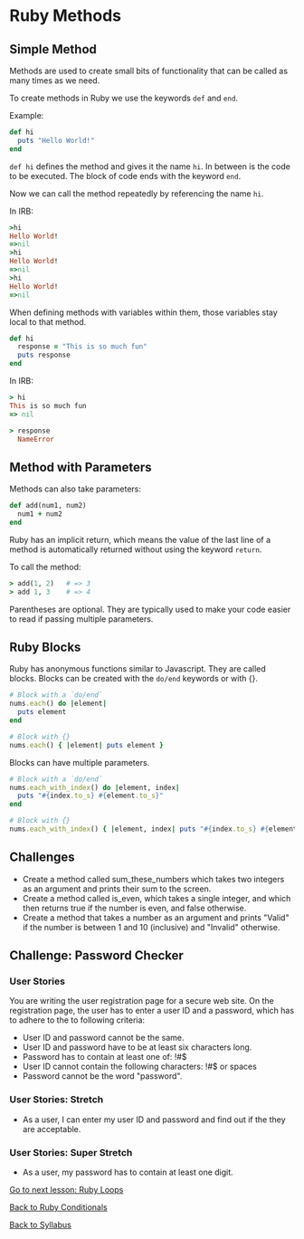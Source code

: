 # Ruby Methods

## Simple Method

Methods are used to create small bits of functionality that can be called as many times as we need.

To create methods in Ruby we use the keywords `def` and `end`.

Example:
```RUBY
def hi
  puts "Hello World!"
end
```
`def hi` defines the method and gives it the name `hi`. In between is the code to be executed. The block of code ends with the keyword `end`.

Now we can call the method repeatedly by referencing the name `hi`.

In IRB:
```RUBY
>hi
Hello World!
=>nil
>hi
Hello World!
=>nil
>hi
Hello World!
=>nil
```

When defining methods with variables within them, those variables stay local to that method.

```RUBY
def hi
  response = "This is so much fun"
  puts response
end
```
In IRB:
```RUBY
> hi
This is so much fun
=> nil

> response
  NameError
```

## Method with Parameters

Methods can also take parameters:

```RUBY
def add(num1, num2)
  num1 + num2
end
```

Ruby has an implicit return, which means the value of the last line of a method is automatically returned without using the keyword `return`.

To call the method:
```RUBY
> add(1, 2)   # => 3
> add 1, 3    # => 4
```

Parentheses are optional. They are typically used to make your code easier to read if passing multiple parameters.


## Ruby Blocks

Ruby has anonymous functions similar to Javascript. They are called blocks. Blocks can be created with the `do/end` keywords or with {}.

```RUBY
# Block with a `do/end`
nums.each() do |element|
  puts element
end

# Block with {}
nums.each() { |element| puts element }
```

Blocks can have multiple parameters.

```RUBY
# Block with a `do/end`
nums.each_with_index() do |element, index|
  puts "#{index.to_s} #{element.to_s}"
end

# Block with {}
nums.each_with_index() { |element, index| puts "#{index.to_s} #{element.to_s}" }
```


## Challenges

- Create a method called sum_these_numbers which takes two integers as an argument and prints their sum to the screen.
- Create a method called is_even, which takes a single integer, and which then returns true if the number is even, and false otherwise.
- Create a method that takes a number as an argument and prints "Valid" if the number is between 1 and 10 (inclusive) and "Invalid" otherwise.


## Challenge: Password Checker

### User Stories

You are writing the user registration page for a secure web site.
On the registration page, the user has to enter a user ID and a password, which has to adhere to the to following criteria:

- User ID and password cannot be the same.
- User ID and password have to be at least six characters long.
- Password has to contain at least one of: !#$
- User ID cannot contain the following characters: !#$ or spaces
- Password cannot be the word "password".

### User Stories: Stretch

- As a user, I can enter my user ID and password and find out if the they are acceptable.

### User Stories: Super Stretch

- As a user, my password has to contain at least one digit.


[Go to next lesson: Ruby Loops](./loops.md)

[Back to Ruby Conditionals](./conditionals.md)

[Back to Syllabus](../README.md)
